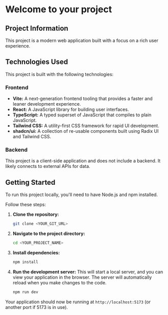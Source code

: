 # Welcome to your project

## Project Information

This project is a modern web application built with a focus on a rich user experience.

## Technologies Used

This project is built with the following technologies:

### Frontend

*   **Vite:** A next-generation frontend tooling that provides a faster and leaner development experience.
*   **React:** A JavaScript library for building user interfaces.
*   **TypeScript:** A typed superset of JavaScript that compiles to plain JavaScript.
*   **Tailwind CSS:** A utility-first CSS framework for rapid UI development.
*   **shadcn/ui:** A collection of re-usable components built using Radix UI and Tailwind CSS.

### Backend

This project is a client-side application and does not include a backend. It likely connects to external APIs for data.

## Getting Started

To run this project locally, you'll need to have Node.js and npm installed.

Follow these steps:

1.  **Clone the repository:**
    ```sh
    git clone <YOUR_GIT_URL>
    ```

2.  **Navigate to the project directory:**
    ```sh
    cd <YOUR_PROJECT_NAME>
    ```

3.  **Install dependencies:**
    ```sh
    npm install
    ```

4.  **Run the development server:**
    This will start a local server, and you can view your application in the browser. The server will automatically reload when you make changes to the code.
    ```sh
    npm run dev
    ```

Your application should now be running at `http://localhost:5173` (or another port if 5173 is in use).
